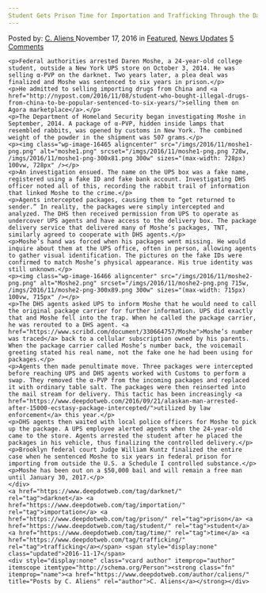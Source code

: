 ```yaml
---
Student Gets Prison Time for Importation and Trafficking Through the Darknet
---
```

<article class="post-listing post-16464 post type-post status-publish format-standard has-post-thumbnail hentry  tag-importation tag-prison tag-student tag-time tag-trafficking">
    <div class="post-inner">
        <span>Posted by: <a href="https://www.deepdotweb.com/author/caliens/" title="">C. Aliens </a></span>
    <span>November 17, 2016</span>
    <span>in <a href="https://www.deepdotweb.com/category/deepdot-news/" rel="category tag">Featured</a>, <a href="https://www.deepdotweb.com/category/news-updates/" rel="category tag">News Updates</a></span>
    <span><a href="https://www.deepdotweb.com/2016/11/17/student-gets-prison-time-importation-trafficking-darknet/#comments">5 Comments</a></span>
    </p>
    <div class="clear"></div>
    
    <p>Federal authorities arrested Daren Moshe, a 24-year-old college student, outside a New York UPS store on October 3, 2014. He was selling α-PVP on the darknet. Two years later, a plea deal was finalized and Moshe was sentenced to six years in prison.</p>
    <p>He admitted to selling importing drugs from China and <a href="http://nypost.com/2016/11/08/student-who-bought-illegal-drugs-from-china-to-be-popular-sentenced-to-six-years/">selling them on Agora marketplace</a>.</p>
    <p>The Department of Homeland Security began investigating Moshe in September, 2014. A package of α-PVP, hidden inside lamps that resembled rabbits, was opened by customs in New York. The combined weight of the powder in the shipment was 507 grams.</p>
    <p><img class="wp-image-16465 aligncenter" src="/imgs/2016/11/moshe1-png.png" alt="moshe1.png" srcset="/imgs/2016/11/moshe1-png.png 728w, /imgs/2016/11/moshe1-png-300x81.png 300w" sizes="(max-width: 728px) 100vw, 728px" /></p>
    <p>An investigation ensued. The name on the UPS box was a fake name, registered using a fake ID and fake bank account. Investigating DHS officer noted all of this, recording the rabbit trail of information that linked Moshe to the crime.</p>
    <p>Agents intercepted packages, causing them to “get returned to sender.” In reality, the packages were simply intercepted and analyzed. The DHS then received permission from UPS to operate as undercover UPS agents and have access to the delivery box. The package delivery service that delivered many of Moshe’s packages, TNT, similarly agreed to cooperate with DHS agents.</p>
    <p>Moshe’s hand was forced when his packages went missing. He would inquire about them at the UPS office, often in person, allowing agents to gather visual identification. The pictures on the fake IDs were confirmed to match Moshe’s physical appearance. His true identity was still unknown.</p>
    <p><img class="wp-image-16466 aligncenter" src="/imgs/2016/11/moshe2-png.png" alt="Moshe2.png" srcset="/imgs/2016/11/moshe2-png.png 715w, /imgs/2016/11/moshe2-png-300x89.png 300w" sizes="(max-width: 715px) 100vw, 715px" /></p>
    <p>The DHS agents asked UPS to inform Moshe that he would need to call the original package carrier for further information. UPS did exactly that and Moshe fell into the trap. When he called the package carrier, he was rerouted to a DHS agent. <a href="https://www.scribd.com/document/330664757/Moshe">Moshe’s number was traced</a> back to a cellular subscription owned by his parents. When the package carrier called Moshe’s number back, the voicemail greeting stated his real name, not the fake one he had been using for packages.</p>
    <p>Agents then made penultimate move. Three packages were intercepted before reaching UPS and DHS agents worked with Customs to perform a swap. They removed the α-PVP from the incoming packages and replaced it with ordinary table salt. The packages were then reinserted into the mail stream for delivery. This tactic has been increasingly <a href="https://www.deepdotweb.com/2016/09/21/alaskan-man-arrested-after-15000-ecstasy-package-intercepted/">utilized by law enforcement</a> this year.</p>
    <p>DHS agents then waited with local police officers for Moshe to pick up the package. A UPS employee alerted agents when the 24-year-old came to the store. Agents arrested the student after he placed the packages in his vehicle, thus finalizing the controlled delivery.</p>
    <p>Brooklyn federal court Judge William Kuntz finalized the entire case when he sentenced Moshe to six years in federal prison for importing from outside the U.S. a Schedule I controlled substance.</p>
    <p>Moshe has been out on a $50,000 bail and will remain a free man until January 30, 2017.</p>
    </div>
    <a href="https://www.deepdotweb.com/tag/darknet/" rel="tag">darknet</a> <a href="https://www.deepdotweb.com/tag/importation/" rel="tag">importation</a> <a href="https://www.deepdotweb.com/tag/prison/" rel="tag">prison</a> <a href="https://www.deepdotweb.com/tag/student/" rel="tag">student</a> <a href="https://www.deepdotweb.com/tag/time/" rel="tag">time</a> <a href="https://www.deepdotweb.com/tag/trafficking/" rel="tag">trafficking</a></span> <span style="display:none" class="updated">2016-11-17</span>
    <div style="display:none" class="vcard author" itemprop="author" itemscope itemtype="http://schema.org/Person"><strong class="fn" itemprop="name"><a href="https://www.deepdotweb.com/author/caliens/" title="Posts by C. Aliens" rel="author">C. Aliens</a></strong></div>
    
